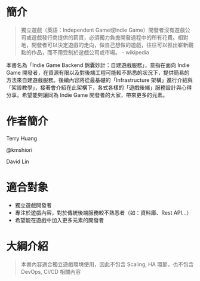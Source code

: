 # 簡介

> 獨立遊戲（英語：Independent Game或Indie Game）開發者沒有遊戲公司或遊戲發行商提供的薪資，必須獨力負擔開發過程中的所有花費。相對地，開發者可以決定遊戲的走向，做自己想做的遊戲，往往可以推出嶄新觀點的作品，而不用受制於遊戲公司或市場。 - wikipedia

本書名為「Indie Game Backend 錦囊妙計：自建遊戲服務」，意指在面向 Indie Game 開發者，在資源有限以及對後端工程可能較不熟悉的狀況下，提供簡易的方法來自建遊戲服務。後續內容將從最基礎的「Infrastructure 架構」進行介紹與「架設教學」，接著會介紹在此架構下，各式各樣的「遊戲後端」服務設計與心得分享。希望能夠讓同為 Indie Game 開發者的大家，帶來更多的元素。

# 作者簡介

Terry Huang

@kmshiori

David Lin

# 適合對象

* 獨立遊戲開發者
* 專注於遊戲內容，對於傳統後端服務較不熟悉者（如：資料庫、Rest API...）
* 希望能在遊戲中加入更多元素的開發者

# 大綱介紹

> 本書內容適合獨立遊戲環境使用，因此不包含 Scaling, HA 環節，也不包含 DevOps, CI/CD 相關內容



